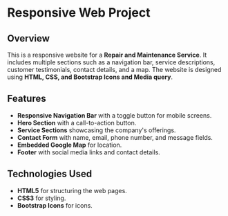 # Responsive Web Project

## Overview
This is a responsive website for a **Repair and Maintenance Service**. It includes multiple sections such as a navigation bar, service descriptions, customer testimonials, contact details, and a map. The website is designed using **HTML, CSS, and Bootstrap Icons and Media query**.

## Features
- **Responsive Navigation Bar** with a toggle button for mobile screens.
- **Hero Section** with a call-to-action button.
- **Service Sections** showcasing the company's offerings.
- **Contact Form** with name, email, phone number, and message fields.
- **Embedded Google Map** for location.
- **Footer** with social media links and contact details.

## Technologies Used
- **HTML5** for structuring the web pages.
- **CSS3** for styling.
- **Bootstrap Icons** for icons.




